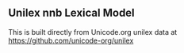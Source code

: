 Unilex nnb Lexical Model
----------------------

This is built directly from Unicode.org unilex data at
https://github.com/unicode-org/unilex
